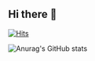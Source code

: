 ## Hi there 👋 


[![Hits](https://hits.seeyoufarm.com/api/count/incr/badge.svg?url=https%3A%2F%2Fgithub.com%2Fmidanto28&count_bg=%23AEAEAE&title_bg=%23FE8787&icon=&icon_color=%23F7FF00&title=hits&edge_flat=true)](https://hits.seeyoufarm.com)

![Anurag's GitHub stats](https://github-readme-stats.vercel.app/api?username=midanto28&show_icons=true&theme=radical)

<!--
**midanto28/midanto28** is a ✨ _special_ ✨ repository because its `README.md` (this file) appears on your GitHub profile.

Here are some ideas to get you started:

- 🔭 I’m currently working on ...
- 🌱 I’m currently learning ...
- 👯 I’m looking to collaborate on ...
- 🤔 I’m looking for help with ...
- 💬 Ask me about ...
- 📫 How to reach me: ...
- 😄 Pronouns: ...
- ⚡ Fun fact: ...
-->
